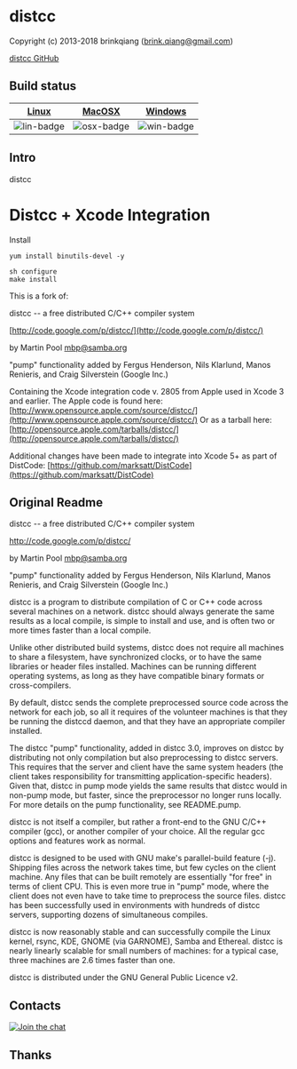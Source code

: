 # distcc

Copyright (c) 2013-2018 brinkqiang (brink.qiang@gmail.com)

[distcc GitHub](https://github.com/brinkqiang/distcc)

## Build status
| [Linux][lin-link] | [MacOSX][osx-link] | [Windows][win-link] |
| :---------------: | :----------------: | :-----------------: |
| ![lin-badge]      | ![osx-badge]       | ![win-badge]        |

[lin-badge]: https://travis-ci.org/brinkqiang/distcc.svg?branch=master "Travis build status"
[lin-link]:  https://travis-ci.org/brinkqiang/distcc "Travis build status"
[osx-badge]: https://travis-ci.org/brinkqiang/distcc.svg?branch=master "Travis build status"
[osx-link]:  https://travis-ci.org/brinkqiang/distcc "Travis build status"
[win-badge]: https://ci.appveyor.com/api/projects/status/github/brinkqiang/distcc?branch=master&svg=true "AppVeyor build status"
[win-link]:  https://ci.appveyor.com/project/brinkqiang/distcc "AppVeyor build status"

## Intro
distcc

Distcc + Xcode Integration
==========================

Install
```
yum install binutils-devel -y

sh configure
make install
```
			
This is a fork of: 						

distcc -- a free distributed C/C++ compiler system

[http://code.google.com/p/distcc/](http://code.google.com/p/distcc/)

by Martin Pool <mbp@samba.org>

"pump" functionality added by Fergus Henderson, Nils Klarlund, Manos Renieris, and Craig Silverstein (Google Inc.)
			    
Containing the Xcode integration code v. 2805 from Apple used in Xcode 3 and earlier.
The Apple code is found here: [http://www.opensource.apple.com/source/distcc/](http://www.opensource.apple.com/source/distcc/)
Or as a tarball here: [http://opensource.apple.com/tarballs/distcc/](http://opensource.apple.com/tarballs/distcc/)

Additional changes have been made to integrate into Xcode 5+ as part of DistCode:
	 [https://github.com/marksatt/DistCode](https://github.com/marksatt/DistCode)

Original Readme
---------------

distcc -- a free distributed C/C++ compiler system

http://code.google.com/p/distcc/

by Martin Pool <mbp@samba.org>

"pump" functionality added by Fergus Henderson, Nils Klarlund, Manos Renieris, and Craig Silverstein (Google Inc.)
			    
distcc is a program to distribute compilation of C or C++ code across
several machines on a network. distcc should always generate the same
results as a local compile, is simple to install and use, and is often
two or more times faster than a local compile.

Unlike other distributed build systems, distcc does not require all
machines to share a filesystem, have synchronized clocks, or to have
the same libraries or header files installed. Machines can be running
different operating systems, as long as they have compatible binary
formats or cross-compilers.

By default, distcc sends the complete preprocessed source code across
the network for each job, so all it requires of the volunteer machines
is that they be running the distccd daemon, and that they have an
appropriate compiler installed.

The distcc "pump" functionality, added in distcc 3.0, improves on
distcc by distributing not only compilation but also preprocessing to
distcc servers. This requires that the server and client have the same
system headers (the client takes responsibility for transmitting
application-specific headers).  Given that, distcc in pump mode yields
the same results that distcc would in non-pump mode, but faster, since
the preprocessor no longer runs locally. For more details on the pump
functionality, see README.pump.

distcc is not itself a compiler, but rather a front-end to the GNU
C/C++ compiler (gcc), or another compiler of your choice. All the
regular gcc options and features work as normal.

distcc is designed to be used with GNU make's parallel-build feature
(-j). Shipping files across the network takes time, but few cycles on
the client machine. Any files that can be built remotely are
essentially "for free" in terms of client CPU.  This is even more true
in "pump" mode, where the client does not even have to take time to
preprocess the source files.  distcc has been successfully used in
environments with hundreds of distcc servers, supporting dozens of
simultaneous compiles.

distcc is now reasonably stable and can successfully compile the Linux
kernel, rsync, KDE, GNOME (via GARNOME), Samba and Ethereal.  distcc
is nearly linearly scalable for small numbers of machines: for a
typical case, three machines are 2.6 times faster than one.

distcc is distributed under the GNU General Public Licence v2.

## Contacts
[![Join the chat](https://badges.gitter.im/brinkqiang/distcc/Lobby.svg)](https://gitter.im/brinkqiang/distcc)

## Thanks
